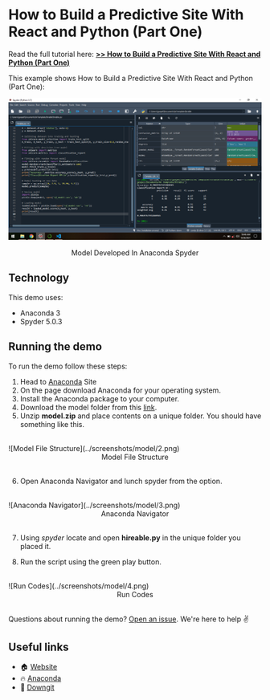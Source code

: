 # How to Build a Predictive Site With React and Python (Part One)

Read the full tutorial here: [**>> How to Build a Predictive Site With React and Python (Part One)**](https://daltonic.github.io)

This example shows How to Build a Predictive Site With React and Python (Part One):

![Model Developed In Anaconda Spyder](../screenshots/model/1.png)
<center><figcaption>Model Developed In Anaconda Spyder</figcaption></center>

## Technology

This demo uses:

- Anaconda 3
- Spyder 5.0.3

## Running the demo

To run the demo follow these steps:

1. Head to [Anaconda](https://www.anaconda.com/products/individual) Site
2. On the page download Anaconda for your operating system.
3. Install the Anaconda package to your computer.
4. Download the model folder from this [link](https://downgit.github.io/#/home?url=https:%2F%2Fgithub.com%2FDaltonic%2Fpredictive%2Ftree%2Fmain%2Fmodel).
5. Unzip **model.zip** and place contents on a unique folder. You should have something like this.
<br/>
![Model File Structure](../screenshots/model/2.png)
<center><figcaption>Model File Structure</figcaption></center>
<br/>

6. Open Anaconda Navigator and lunch spyder from the option.
<br/>
![Anaconda Navigator](../screenshots/model/3.png)
<center><figcaption>Anaconda Navigator</figcaption></center>
<br/>

7. Using *spyder* locate and open **hireable.py** in the unique folder you placed it.

8. Run the script using the green play button.
<br/>
![Run Codes](../screenshots/model/4.png)
<center><figcaption>Run Codes</figcaption></center>
<br/>

Questions about running the demo? [Open an issue](https://github.com/Daltonic/slack-clone/issues). We're here to help ✌️

## Useful links

- 🏠 [Website](https://daltonic.github.io/)
- 🔥 [Anaconda](https://www.anaconda.com/products/individual/)
- 🔷 [Downgit](https://downgit.github.io/)
